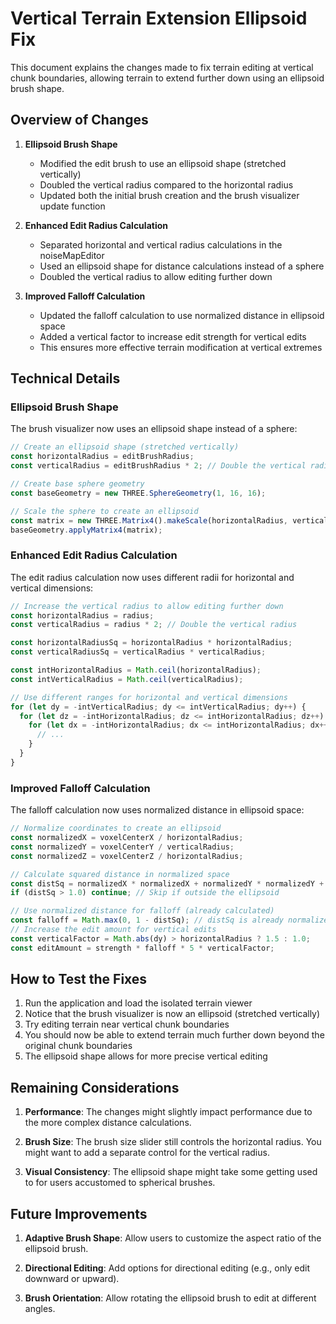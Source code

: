 # Vertical Terrain Extension Ellipsoid Fix

This document explains the changes made to fix terrain editing at vertical chunk boundaries, allowing terrain to extend further down using an ellipsoid brush shape.

## Overview of Changes

1. **Ellipsoid Brush Shape**
   - Modified the edit brush to use an ellipsoid shape (stretched vertically)
   - Doubled the vertical radius compared to the horizontal radius
   - Updated both the initial brush creation and the brush visualizer update function

2. **Enhanced Edit Radius Calculation**
   - Separated horizontal and vertical radius calculations in the noiseMapEditor
   - Used an ellipsoid shape for distance calculations instead of a sphere
   - Doubled the vertical radius to allow editing further down

3. **Improved Falloff Calculation**
   - Updated the falloff calculation to use normalized distance in ellipsoid space
   - Added a vertical factor to increase edit strength for vertical edits
   - This ensures more effective terrain modification at vertical extremes

## Technical Details

### Ellipsoid Brush Shape

The brush visualizer now uses an ellipsoid shape instead of a sphere:

```typescript
// Create an ellipsoid shape (stretched vertically)
const horizontalRadius = editBrushRadius;
const verticalRadius = editBrushRadius * 2; // Double the vertical radius

// Create base sphere geometry
const baseGeometry = new THREE.SphereGeometry(1, 16, 16);

// Scale the sphere to create an ellipsoid
const matrix = new THREE.Matrix4().makeScale(horizontalRadius, verticalRadius, horizontalRadius);
baseGeometry.applyMatrix4(matrix);
```

### Enhanced Edit Radius Calculation

The edit radius calculation now uses different radii for horizontal and vertical dimensions:

```typescript
// Increase the vertical radius to allow editing further down
const horizontalRadius = radius;
const verticalRadius = radius * 2; // Double the vertical radius

const horizontalRadiusSq = horizontalRadius * horizontalRadius;
const verticalRadiusSq = verticalRadius * verticalRadius;

const intHorizontalRadius = Math.ceil(horizontalRadius);
const intVerticalRadius = Math.ceil(verticalRadius);

// Use different ranges for horizontal and vertical dimensions
for (let dy = -intVerticalRadius; dy <= intVerticalRadius; dy++) {
  for (let dz = -intHorizontalRadius; dz <= intHorizontalRadius; dz++) {
    for (let dx = -intHorizontalRadius; dx <= intHorizontalRadius; dx++) {
      // ...
    }
  }
}
```

### Improved Falloff Calculation

The falloff calculation now uses normalized distance in ellipsoid space:

```typescript
// Normalize coordinates to create an ellipsoid
const normalizedX = voxelCenterX / horizontalRadius;
const normalizedY = voxelCenterY / verticalRadius;
const normalizedZ = voxelCenterZ / horizontalRadius;

// Calculate squared distance in normalized space
const distSq = normalizedX * normalizedX + normalizedY * normalizedY + normalizedZ * normalizedZ;
if (distSq > 1.0) continue; // Skip if outside the ellipsoid

// Use normalized distance for falloff (already calculated)
const falloff = Math.max(0, 1 - distSq); // distSq is already normalized
// Increase the edit amount for vertical edits
const verticalFactor = Math.abs(dy) > horizontalRadius ? 1.5 : 1.0;
const editAmount = strength * falloff * 5 * verticalFactor;
```

## How to Test the Fixes

1. Run the application and load the isolated terrain viewer
2. Notice that the brush visualizer is now an ellipsoid (stretched vertically)
3. Try editing terrain near vertical chunk boundaries
4. You should now be able to extend terrain much further down beyond the original chunk boundaries
5. The ellipsoid shape allows for more precise vertical editing

## Remaining Considerations

1. **Performance**: The changes might slightly impact performance due to the more complex distance calculations.

2. **Brush Size**: The brush size slider still controls the horizontal radius. You might want to add a separate control for the vertical radius.

3. **Visual Consistency**: The ellipsoid shape might take some getting used to for users accustomed to spherical brushes.

## Future Improvements

1. **Adaptive Brush Shape**: Allow users to customize the aspect ratio of the ellipsoid brush.

2. **Directional Editing**: Add options for directional editing (e.g., only edit downward or upward).

3. **Brush Orientation**: Allow rotating the ellipsoid brush to edit at different angles.
